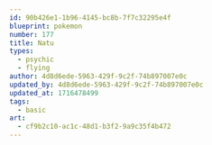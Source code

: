 ```yaml
---
id: 90b426e1-1b96-4145-bc8b-7f7c32295e4f
blueprint: pokemon
number: 177
title: Natu
types:
  - psychic
  - flying
author: 4d8d6ede-5963-429f-9c2f-74b897007e0c
updated_by: 4d8d6ede-5963-429f-9c2f-74b897007e0c
updated_at: 1716478499
tags:
  - basic
art:
  - cf9b2c10-ac1c-48d1-b3f2-9a9c35f4b472
---
```

